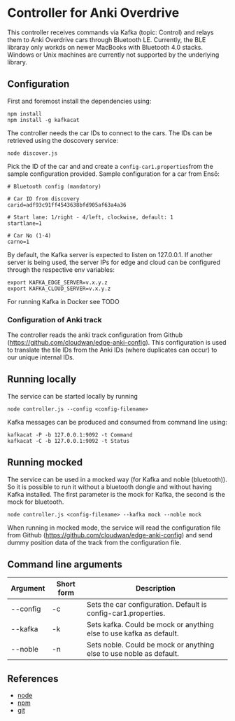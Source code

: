 # Controller for Anki Overdrive 
This controller receives commands via Kafka (topic: Control) and relays them to Anki Overdrive 
cars through Bluetooth LE. Currently, the BLE libraray only workds on newer MacBooks with 
Bluetooth 4.0 stacks. Windows or Unix machines are currently not supported by the underlying
library.

## Configuration
First and foremost install the dependencies using:
```
npm install
npm install -g kafkacat
```

The controller needs the car IDs to connect to the cars. The IDs can be retrieved using the 
doscovery service:
```
node discover.js
```

Pick the ID of the car and and create a `config-car1.properties`from the sample configuration 
provided. Sample configuration for a car from Ensō:
```
# Bluetooth config (mandatory)

# Car ID from discovery
carid=adf93c91ff4543638bfd905af63a4a36

# Start lane: 1/right - 4/left, clockwise, default: 1
startlane=1

# Car No (1-4)
carno=1
```

By default, the Kafka server is expected to listen on 127.0.0.1. If another server is being used, the server IPs for edge and cloud can be configured through the respective env variables:
```
export KAFKA_EDGE_SERVER=v.x.y.z
export KAFKA_CLOUD_SERVER=v.x.y.z
```

For running Kafka in Docker see TODO

### Configuration of Anki track

The controller reads the anki track configuration from Github (https://github.com/cloudwan/edge-anki-config). This configuration is used to translate the tile IDs from the Anki IDs (where duplicates can occur) to our unique internal IDs.

## Running locally
The service can be started locally by running
```
node controller.js --config <config-filename> 
```

Kafka messages can be produced and consumed from command line using:
```
kafkacat -P -b 127.0.0.1:9092 -t Command
kafkacat -C -b 127.0.0.1:9092 -t Status
```

## Running mocked

The service can be used in a mocked way (for Kafka and noble (bluetooth)). So it is possible to run it without a bluetooth dongle and without having Kafka installed. The first parameter is the mock for Kafka, the second is the mock for bluetooth.

`node controller.js <config-filename> --kafka mock --noble mock`

When running in mocked mode, the service will read the configuration file from Github (https://github.com/cloudwan/edge-anki-config) and send dummy position data of the track from the configuration file.

## Command line arguments

| Argument | Short form | Description                              |
| -------- | ---------- | ---------------------------------------- |
| --config | -c         | Sets the car configuration. Default is config-car1.properties. |
| --kafka  | -k         | Sets kafka. Could be mock or anything else to use kafka as default. |
| --noble  | -n         | Sets noble. Could be mock or anything else to use noble as default. |

## References

* [node](https://nodejs.org/en/download/)
* [npm](https://docs.npmjs.com/getting-started/installing-node)
* [git](https://git-scm.com/downloads)
